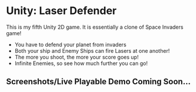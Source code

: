 # Unity: Laser Defender

This is my fifth Unity 2D game. It is essentially a clone of Space Invaders game!

- You have to defend your planet from invaders
- Both your ship and Enemy Ships can fire Lasers at one another!
- The more you shoot, the more your score goes up!
- Infinite Enemies, so see how much further you can go!

## Screenshots/Live Playable Demo Coming Soon...
